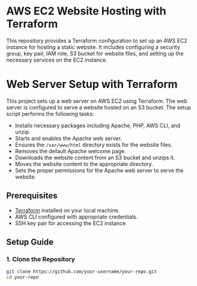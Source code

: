 # AWS EC2 Website Hosting with Terraform

This repository provides a Terraform configuration to set up an AWS EC2 instance for hosting a static website. It includes configuring a security group, key pair, IAM role, S3 bucket for website files, and setting up the necessary services on the EC2 instance.

# Web Server Setup with Terraform

This project sets up a web server on AWS EC2 using Terraform. The web server is configured to serve a website hosted on an S3 bucket. The setup script performs the following tasks:
- Installs necessary packages including Apache, PHP, AWS CLI, and unzip.
- Starts and enables the Apache web server.
- Ensures the `/var/www/html` directory exists for the website files.
- Removes the default Apache welcome page.
- Downloads the website content from an S3 bucket and unzips it.
- Moves the website content to the appropriate directory.
- Sets the proper permissions for the Apache web server to serve the website.

## Prerequisites

- [Terraform](https://www.terraform.io/downloads.html) installed on your local machine.
- AWS CLI configured with appropriate credentials.
- SSH key pair for accessing the EC2 instance.

## Setup Guide

### 1. Clone the Repository

```sh
git clone https://github.com/your-username/your-repo.git
cd your-repo
